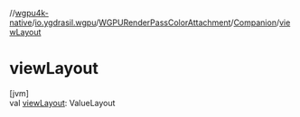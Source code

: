 //[wgpu4k-native](../../../../index.md)/[io.ygdrasil.wgpu](../../index.md)/[WGPURenderPassColorAttachment](../index.md)/[Companion](index.md)/[viewLayout](view-layout.md)

# viewLayout

[jvm]\
val [viewLayout](view-layout.md): ValueLayout